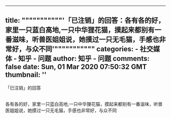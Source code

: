 
---
title: """""""""""'「已注销」的回答：各有各的好，家里一只蓝白高地,一只中华狸花猫，摸起来都别有一番滋味，听兽医姐姐说，她摸过一只无毛猫，手感也非常好，与众不同'"""""""""""
categories: 
    - 社交媒体
    - 知乎 - 问题
author: 知乎 - 问题
comments: false
date: Sun, 01 Mar 2020 07:50:32 GMT
thumbnail: ''
---

<div>   
「已注销」的回答<br><br><p>各有各的好，家里一只蓝白高地,一只中华狸花猫，摸起来都别有一番滋味，听兽医姐姐说，她摸过一只无毛猫，手感也非常好，与众不同</p>  
</div>
            